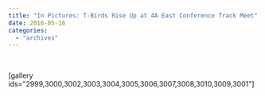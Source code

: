 ```yaml
---
title: "In Pictures: T-Birds Rise Up at 4A East Conference Track Meet"
date: 2016-05-16
categories: 
  - "archives"
---
```


 

\[gallery ids="2999,3000,3002,3003,3004,3005,3006,3007,3008,3010,3009,3001"\]
